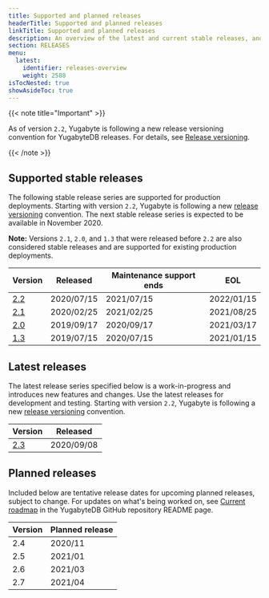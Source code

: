 ```yaml
---
title: Supported and planned releases
headerTitle: Supported and planned releases
linkTitle: Supported and planned releases
description: An overview of the latest and current stable releases, and planned releases.
section: RELEASES
menu:
  latest:
    identifier: releases-overview
    weight: 2588 
isTocNested: true
showAsideToc: true
---
```


{{< note title="Important" >}}

As of version `2.2`, Yugabyte is following a new release versioning convention for YugabyteDB releases.  For details, see [Release versioning](../versioning).

{{< /note >}}

## Supported stable releases

The following stable release series are supported for production deployments. Starting with
version `2.2`, Yugabyte is following a new [release versioning](../versioning) convention.
The next stable release series is expected to be available in November 2020.

**Note:** Versions `2.1`, `2.0`, and `1.3` that were released before `2.2` are also considered stable
releases and are supported for existing production deployments.

| Version | Released   | Maintenance support ends | EOL     |
| :------ | ---------- | ------------------------ | ----------------------------- |
| [2.2](../earlier-releases/v2.2.0)     | 2020/07/15 | 2021/07/15               | 2022/01/15 |
| [2.1](../earlier-releases/v2.1.0)     | 2020/02/25 | 2021/02/25               | 2021/08/25 |
| [2.0](../earlier-releases/v2.0.0)     | 2019/09/17 | 2020/09/17               | 2021/03/17 |
| [1.3](../earlier-releases/v1.3.0)     | 2019/07/15 | 2020/07/15               | 2021/01/15 |

## Latest releases

The latest release series specified below is a work-in-progress and introduces
new features and changes. Use the latest releases for development and testing. 
Starting with version `2.2`, Yugabyte is following a new [release versioning](../versioning) convention.

| Version  | Released |
| :------  | -------- |
| [2.3](../whats-new)      | 2020/09/08 |

## Planned releases

Included below are tentative release dates for upcoming planned releases, subject to change.
For updates on what's being worked on, see [Current roadmap](https://github.com/yugabyte/yugabyte-db#current-roadmap)
in the YugabyteDB GitHub repository README page.

| Version | Planned release |
| :------ | --------------- |
| 2.4     | 2020/11         |
| 2.5     | 2021/01         |
| 2.6     | 2021/03         |
| 2.7     | 2021/04         |
